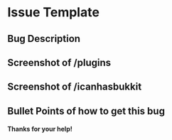 # Issue Template


## Bug Description


## Screenshot of /plugins


## Screenshot of /icanhasbukkit


## Bullet Points of how to get this bug


#### Thanks for your help!
